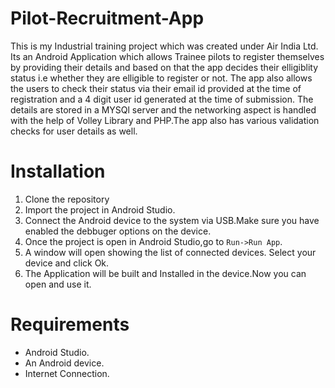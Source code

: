 # Pilot-Recruitment-App
This is my Industrial training project which was created under Air India Ltd. Its an Android Application which allows Trainee pilots
to register themselves by providing their details and based on that the app decides their elligiblity status i.e whether they are elligible to register or not. The app also allows the users to check their status via their email id provided at the time of registration and a 4 digit user id generated at the time of submission. The details are stored in a MYSQl server and the networking aspect is handled with the help of Volley Library and PHP.The app also has various validation checks for user details as well.

# Installation
1. Clone the repository
2. Import the project in Android Studio.
3. Connect the Android device to the system via USB.Make sure you have enabled the debbuger options on the device.
4. Once the project is open in Android Studio,go to `Run->Run App`.
5. A window will open showing the list of connected devices. Select your device and click Ok.
6. The Application will be built and Installed in the device.Now you can open and use it.
# Requirements
- Android Studio.
- An Android device.
- Internet Connection.
